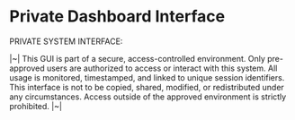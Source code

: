 # Private Dashboard Interface

PRIVATE SYSTEM INTERFACE: 


|~| This GUI is part of a secure, access-controlled environment. Only pre-approved users are authorized to access or interact with this system. All usage is monitored, timestamped, and linked to unique session identifiers.
This interface is not to be copied, shared, modified, or redistributed under any circumstances. Access outside of the approved environment is strictly prohibited. |~|
